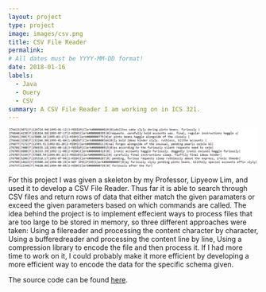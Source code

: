 ```yaml
---
layout: project
type: project
image: images/csv.png
title: CSV File Reader
permalink: 
# All dates must be YYYY-MM-DD format!
date: 2018-01-16
labels:
  - Java
  - Query
  - CSV
summary: A CSV File Reader I am working on in ICS 321.
---
```

<img class="ui square floated image" src="../images/csvTest.png">

For this project I was given a skeleton by my Professor, Lipyeow Lim, and used it to develop a CSV File Reader. Thus far it is able to search through CSV files and return rows of data that either match the given paramaters or exceed the given parameters based on which commands are called. The idea behind the project is to implement effecient ways to process files that are too large to be stored in memory, so three different approaches were taken: Using a filereader and processing the content character by character, Using a bufferedreader and processing the content line by line, Using a compression library to encode the file and then process it. If I had more time to work on it, I could probably make it more efficient by developing a more efficient way to encode the data for the specific schema given.  

The source code can be found [here](https://github.com/jpham79/CSV-File-Reader).
